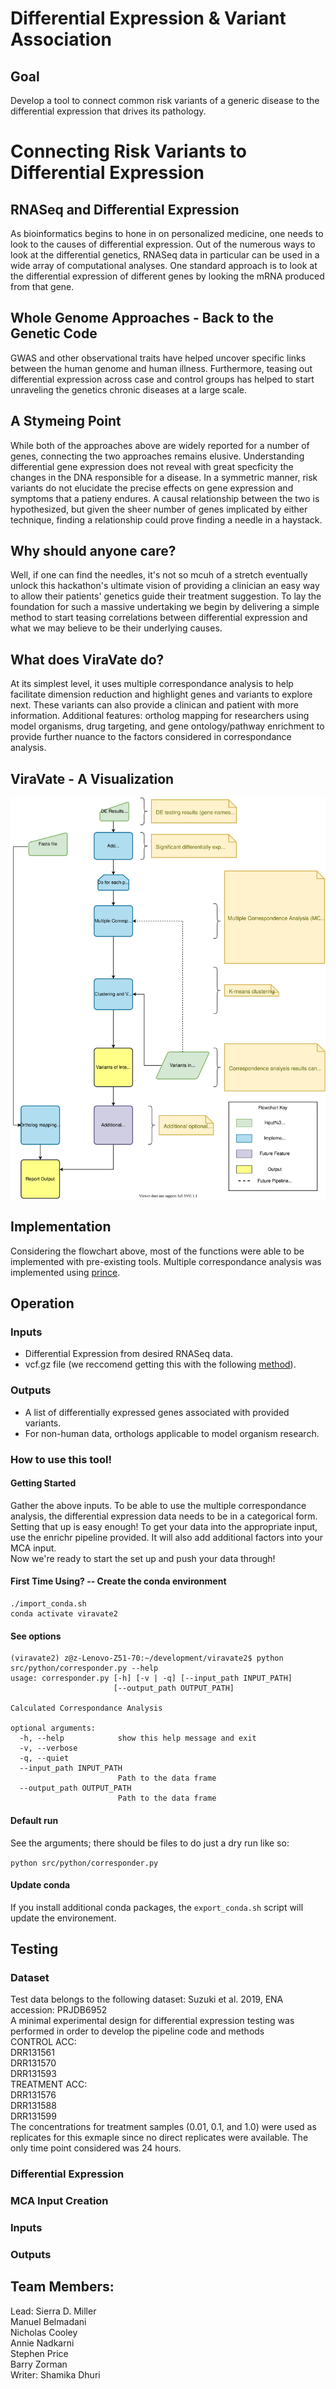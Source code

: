 # Differential Expression & Variant Association

## Goal
Develop a tool to connect common risk variants of a generic disease to the differential expression that drives its pathology.


# Connecting Risk Variants to Differential Expression

## RNASeq and Differential Expression
As bioinformatics begins to hone in on personalized medicine, one needs to look to the causes of differential expression. Out of the numerous ways to look at the differential genetics, RNASeq data in particular can be used in a wide array of computational analyses. One standard approach is to look at the differential expression of different genes by looking the mRNA produced from that gene.

## Whole Genome Approaches - Back to the Genetic Code
GWAS and other observational traits have helped uncover specific links between the human genome and human illness. Furthermore, teasing out differential expression across case and control groups has helped to start unraveling the genetics chronic diseases at a large scale.

## A Stymeing Point
While both of the approaches above are widely reported for a number of genes, connecting the two approaches remains elusive. Understanding differential gene expression does not reveal with great specficity the changes in the DNA responsible for a disease. In a symmetric manner, risk variants do not elucidate the precise effects on gene expression and symptoms that a patieny endures. A causal relationship between the two is hypothesized, but given the sheer number of genes implicated by either technique, finding a relationship could prove finding a needle in a haystack.

## Why should anyone care?
Well, if one can find the needles, it's not so mcuh of a stretch eventually unlock this hackathon's ultimate vision of providing a clinician an easy way to allow their patients' genetics guide their treatment suggestion. To lay the foundation for such a massive undertaking we begin by delivering a simple method to start teasing correlations between differential expression and what we may believe to be their underlying causes.

## What does ViraVate do?
At its simplest level, it uses multiple correspondance analysis to help facilitate dimension reduction and highlight genes and variants to explore next. These variants can also provide a clinican and patient with more information. Additional features: ortholog mapping for researchers using model organisms, drug targeting, and gene ontology/pathway enrichment to provide further nuance to the factors considered in correspondance analysis.

## ViraVate - A Visualization
<img src="./Revised_Flowchart2.svg">

## Implementation
Considering the flowchart above, most of the functions were able to be implemented with pre-existing tools. Multiple correspondance analysis was implemented using [prince](https://github.com/MaxHalford/Prince).  
## Operation
### Inputs
* Differential Expression from desired RNASeq data.
* vcf.gz file (we reccomend getting this with the following [method](https://github.com/collaborativebioinformatics/expressed-variant-impact)).

### Outputs
* A list of differentially expressed genes associated with provided variants.
* For non-human data, orthologs applicable to model organism research.

### How to use this tool!
#### Getting Started
Gather the above inputs. To be able to use the multiple correspondance analysis, the differential expression data needs to be in a categorical form.   
Setting that up is easy enough! To get your data into the appropriate input, use the enrichr pipeline provided. It will also add additional factors into your MCA input.   
Now we're ready to start the set up and push your data through!
#### First Time Using? -- Create the conda environment

```
./import_conda.sh
conda activate viravate2
```

#### See options

```
(viravate2) z@z-Lenovo-Z51-70:~/development/viravate2$ python src/python/corresponder.py --help
usage: corresponder.py [-h] [-v | -q] [--input_path INPUT_PATH]
                       [--output_path OUTPUT_PATH]

Calculated Correspondance Analysis

optional arguments:
  -h, --help            show this help message and exit
  -v, --verbose
  -q, --quiet
  --input_path INPUT_PATH
                        Path to the data frame
  --output_path OUTPUT_PATH
                        Path to the data frame
```


#### Default run

See the arguments; there should be files to do just a dry run like so:

`python src/python/corresponder.py`

#### Update conda

If you install additional conda packages, the `export_conda.sh` script will update the environement.

## Testing
### Dataset
Test data belongs to the following dataset: Suzuki et al. 2019, ENA accession: PRJDB6952  
A minimal experimental design for differential expression testing was performed in order to develop the pipeline code and methods  
CONTROL ACC:  
DRR131561  
DRR131570  
DRR131593  
TREATMENT ACC:  
DRR131576  
DRR131588  
DRR131599  
The concentrations for treatment samples (0.01, 0.1, and 1.0) were used as replicates for this exmaple since no direct replicates were available. The only time point considered was 24 hours.
### Differential Expression
### MCA Input Creation
### Inputs
### Outputs

## Team Members:
Lead: Sierra D. Miller  
Manuel Belmadani  
Nicholas Cooley   
Annie Nadkarni  
Stephen Price   
Barry Zorman  
Writer: Shamika Dhuri 

